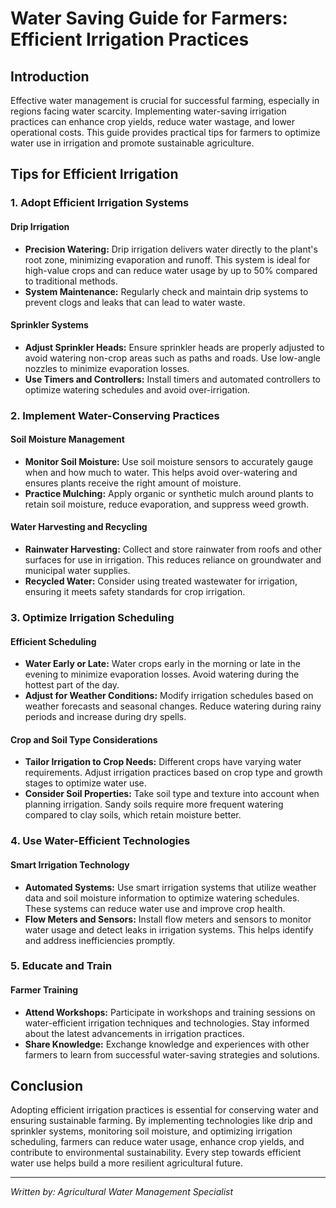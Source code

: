 # Water Saving Guide for Farmers: Efficient Irrigation Practices

## Introduction

Effective water management is crucial for successful farming, especially in regions facing water scarcity. Implementing water-saving irrigation practices can enhance crop yields, reduce water wastage, and lower operational costs. This guide provides practical tips for farmers to optimize water use in irrigation and promote sustainable agriculture.

## Tips for Efficient Irrigation

### 1. Adopt Efficient Irrigation Systems

#### Drip Irrigation

- **Precision Watering:** Drip irrigation delivers water directly to the plant's root zone, minimizing evaporation and runoff. This system is ideal for high-value crops and can reduce water usage by up to 50% compared to traditional methods.
- **System Maintenance:** Regularly check and maintain drip systems to prevent clogs and leaks that can lead to water waste.

#### Sprinkler Systems

- **Adjust Sprinkler Heads:** Ensure sprinkler heads are properly adjusted to avoid watering non-crop areas such as paths and roads. Use low-angle nozzles to minimize evaporation losses.
- **Use Timers and Controllers:** Install timers and automated controllers to optimize watering schedules and avoid over-irrigation.

### 2. Implement Water-Conserving Practices

#### Soil Moisture Management

- **Monitor Soil Moisture:** Use soil moisture sensors to accurately gauge when and how much to water. This helps avoid over-watering and ensures plants receive the right amount of moisture.
- **Practice Mulching:** Apply organic or synthetic mulch around plants to retain soil moisture, reduce evaporation, and suppress weed growth.

#### Water Harvesting and Recycling

- **Rainwater Harvesting:** Collect and store rainwater from roofs and other surfaces for use in irrigation. This reduces reliance on groundwater and municipal water supplies.
- **Recycled Water:** Consider using treated wastewater for irrigation, ensuring it meets safety standards for crop irrigation.

### 3. Optimize Irrigation Scheduling

#### Efficient Scheduling

- **Water Early or Late:** Water crops early in the morning or late in the evening to minimize evaporation losses. Avoid watering during the hottest part of the day.
- **Adjust for Weather Conditions:** Modify irrigation schedules based on weather forecasts and seasonal changes. Reduce watering during rainy periods and increase during dry spells.

#### Crop and Soil Type Considerations

- **Tailor Irrigation to Crop Needs:** Different crops have varying water requirements. Adjust irrigation practices based on crop type and growth stages to optimize water use.
- **Consider Soil Properties:** Take soil type and texture into account when planning irrigation. Sandy soils require more frequent watering compared to clay soils, which retain moisture better.

### 4. Use Water-Efficient Technologies

#### Smart Irrigation Technology

- **Automated Systems:** Use smart irrigation systems that utilize weather data and soil moisture information to optimize watering schedules. These systems can reduce water use and improve crop health.
- **Flow Meters and Sensors:** Install flow meters and sensors to monitor water usage and detect leaks in irrigation systems. This helps identify and address inefficiencies promptly.

### 5. Educate and Train

#### Farmer Training

- **Attend Workshops:** Participate in workshops and training sessions on water-efficient irrigation techniques and technologies. Stay informed about the latest advancements in irrigation practices.
- **Share Knowledge:** Exchange knowledge and experiences with other farmers to learn from successful water-saving strategies and solutions.

## Conclusion

Adopting efficient irrigation practices is essential for conserving water and ensuring sustainable farming. By implementing technologies like drip and sprinkler systems, monitoring soil moisture, and optimizing irrigation scheduling, farmers can reduce water usage, enhance crop yields, and contribute to environmental sustainability. Every step towards efficient water use helps build a more resilient agricultural future.

---

*Written by: Agricultural Water Management Specialist*
